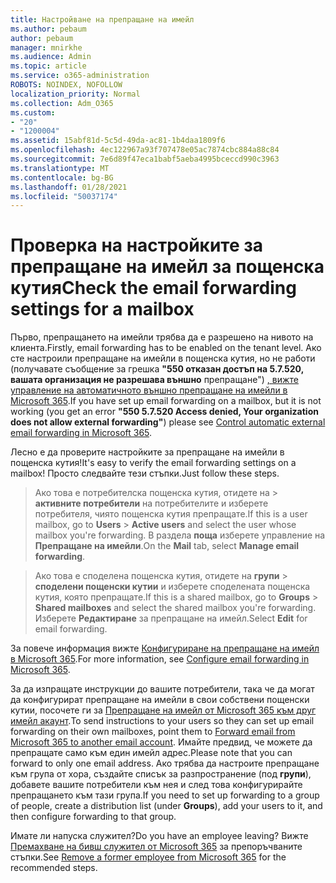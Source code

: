 ```yaml
---
title: Настройване на препращане на имейл
ms.author: pebaum
author: pebaum
manager: mnirkhe
ms.audience: Admin
ms.topic: article
ms.service: o365-administration
ROBOTS: NOINDEX, NOFOLLOW
localization_priority: Normal
ms.collection: Adm_O365
ms.custom:
- "20"
- "1200004"
ms.assetid: 15abf81d-5c5d-49da-ac81-1b4daa1809f6
ms.openlocfilehash: 4ec122967a93f707478e05ac7874cbc884a88c84
ms.sourcegitcommit: 7e6d89f47eca1babf5aeba4995bceccd990c3963
ms.translationtype: MT
ms.contentlocale: bg-BG
ms.lasthandoff: 01/28/2021
ms.locfileid: "50037174"
---
```

# <a name="check-the-email-forwarding-settings-for-a-mailbox"></a><span data-ttu-id="7ed2c-102">Проверка на настройките за препращане на имейл за пощенска кутия</span><span class="sxs-lookup"><span data-stu-id="7ed2c-102">Check the email forwarding settings for a mailbox</span></span>

<span data-ttu-id="7ed2c-103">Първо, препращането на имейли трябва да е разрешено на нивото на клиента.</span><span class="sxs-lookup"><span data-stu-id="7ed2c-103">Firstly, email forwarding has to be enabled on the tenant level.</span></span> <span data-ttu-id="7ed2c-104">Ако сте настроили препращане на имейли в пощенска кутия, но не работи (получавате съобщение за грешка **"550 отказан достъп на 5.7.520, вашата организация не разрешава външно** препращане") [, вижте управление на автоматичното външно препращане на имейли в Microsoft 365](https://docs.microsoft.com/microsoft-365/security/office-365-security/external-email-forwarding?view=o365-worldwide).</span><span class="sxs-lookup"><span data-stu-id="7ed2c-104">If you have set up email forwarding on a mailbox, but it is not working (you get an error **"550 5.7.520 Access denied, Your organization does not allow external forwarding"**) please see [Control automatic external email forwarding in Microsoft 365](https://docs.microsoft.com/microsoft-365/security/office-365-security/external-email-forwarding?view=o365-worldwide).</span></span>

<span data-ttu-id="7ed2c-105">Лесно е да проверите настройките за препращане на имейли в пощенска кутия!</span><span class="sxs-lookup"><span data-stu-id="7ed2c-105">It's easy to verify the email forwarding settings on a mailbox!</span></span> <span data-ttu-id="7ed2c-106">Просто следвайте тези стъпки.</span><span class="sxs-lookup"><span data-stu-id="7ed2c-106">Just follow these steps.</span></span>
  
> <span data-ttu-id="7ed2c-107">Ако това е потребителска пощенска кутия, отидете на  \> **активните потребители** на потребителите и изберете потребителя, чиято пощенска кутия препращате.</span><span class="sxs-lookup"><span data-stu-id="7ed2c-107">If this is a user mailbox, go to **Users** \> **Active users** and select the user whose mailbox you're forwarding.</span></span> <span data-ttu-id="7ed2c-108">В раздела **поща** изберете управление на **Препращане на имейли**.</span><span class="sxs-lookup"><span data-stu-id="7ed2c-108">On the **Mail** tab, select **Manage email forwarding**.</span></span>

> <span data-ttu-id="7ed2c-109">Ако това е споделена пощенска кутия, отидете на **групи** \> **споделени пощенски кутии** и изберете споделената пощенска кутия, която препращате.</span><span class="sxs-lookup"><span data-stu-id="7ed2c-109">If this is a shared mailbox, go to **Groups** \> **Shared mailboxes** and select the shared mailbox you're forwarding.</span></span> <span data-ttu-id="7ed2c-110">Изберете **Редактиране** за препращане на имейл.</span><span class="sxs-lookup"><span data-stu-id="7ed2c-110">Select **Edit** for email forwarding.</span></span>

<span data-ttu-id="7ed2c-111">За повече информация вижте [Конфигуриране на препращане на имейл в Microsoft 365](https://docs.microsoft.com/microsoft-365/admin/email/configure-email-forwarding).</span><span class="sxs-lookup"><span data-stu-id="7ed2c-111">For more information, see [Configure email forwarding in Microsoft 365](https://docs.microsoft.com/microsoft-365/admin/email/configure-email-forwarding).</span></span>
  
<span data-ttu-id="7ed2c-112">За да изпращате инструкции до вашите потребители, така че да могат да конфигурират препращане на имейли в свои собствени пощенски кутии, посочете ги за [Препращане на имейл от Microsoft 365 към друг имейл акаунт](https://support.office.com/article/Forward-email-from-Office-365-to-another-email-account-1ed4ee1e-74f8-4f53-a174-86b748ff6a0e).</span><span class="sxs-lookup"><span data-stu-id="7ed2c-112">To send instructions to your users so they can set up email forwarding on their own mailboxes, point them to [Forward email from Microsoft 365 to another email account](https://support.office.com/article/Forward-email-from-Office-365-to-another-email-account-1ed4ee1e-74f8-4f53-a174-86b748ff6a0e).</span></span> <span data-ttu-id="7ed2c-113">Имайте предвид, че можете да препращате само към един имейл адрес.</span><span class="sxs-lookup"><span data-stu-id="7ed2c-113">Please note that you can forward to only one email address.</span></span> <span data-ttu-id="7ed2c-114">Ако трябва да настроите препращане към група от хора, създайте списък за разпространение (под **групи**), добавете вашите потребители към нея и след това конфигурирайте препращането към тази група.</span><span class="sxs-lookup"><span data-stu-id="7ed2c-114">If you need to set up forwarding to a group of people, create a distribution list (under **Groups**), add your users to it, and then configure forwarding to that group.</span></span>
  
<span data-ttu-id="7ed2c-115">Имате ли напуска служител?</span><span class="sxs-lookup"><span data-stu-id="7ed2c-115">Do you have an employee leaving?</span></span> <span data-ttu-id="7ed2c-116">Вижте [Премахване на бивш служител от Microsoft 365](https://docs.microsoft.com/microsoft-365/admin/add-users/remove-former-employee) за препоръчваните стъпки.</span><span class="sxs-lookup"><span data-stu-id="7ed2c-116">See [Remove a former employee from Microsoft 365](https://docs.microsoft.com/microsoft-365/admin/add-users/remove-former-employee) for the recommended steps.</span></span>